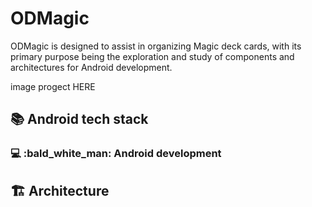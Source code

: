 # ODMagic
ODMagic is designed to assist in organizing Magic deck cards, with its primary purpose being the exploration and study of components and architectures for Android development.

image progect HERE 

## 📚 Android tech stack

### :computer: :bald_white_man: Android development

## :building_construction: Architecture
